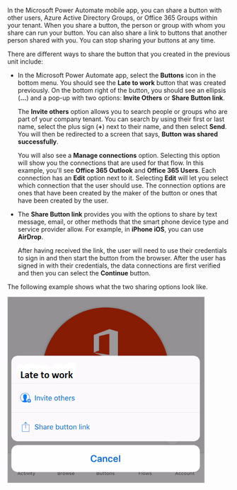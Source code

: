 In the Microsoft Power Automate mobile app, you can share a button
with other users, Azure Active Directory Groups, or Office 365 Groups 
within your tenant. When you share a button, the person or group with 
whom you share can run your button. You can also share a link to buttons 
that another person shared with you. You can stop sharing your buttons 
at any time.

There are different ways to share the button that you created in the previous unit 
include:

-  In the Microsoft Power Automate app, select the **Buttons** icon
    in the bottom menu. You should see the **Late to work** button that
    was created previously. On the bottom right of the button, you should see
    an ellipsis (**...**) and a pop-up
    with two options: **Invite Others** or **Share Button link**.

    The **Invite others** option allows you to search people or groups who are
    part of your company tenant. You can search by using their first or
    last name, select the plus sign (**+**) next to their name, and then 
    select **Send**. You will then be redirected to a screen that
    says, **Button was shared successfully**. 
    
    You will also see a **Manage connections** option. Selecting this option 
    will show you the connections that are used for that flow. In this example, 
    you'll see **Office 365 Outlook** and **Office 365 Users**. Each connection 
    has an **Edit** option next to it. Selecting **Edit** will let you select
    which connection that the user should use. The connection options are
    ones that have been created by the maker of the button or ones that have 
    been created by the user.

-  The **Share Button link** provides you with the options to share by text
    message, email, or other methods that the smart phone device type and
    service provider allow. For example, in **iPhone iOS**, you can 
    use **AirDrop**. 
    
    After having received the link, the user will need to
    use their credentials to sign in and then start the button from the
    browser. After the user has signed in with their credentials, the data 
    connections are first verified and then you can select the **Continue** 
    button.

The following example shows what the two sharing options look like.

![Share button](../media/share-button.png)

